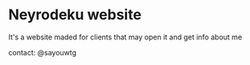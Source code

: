 # Neyrodeku website
It's a website maded for clients that may open it and get info about me

contact: @sayouwtg
